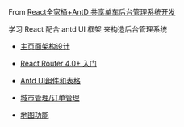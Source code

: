 
From [React全家桶+AntD 共享单车后台管理系统开发](https://coding.imooc.com/class/chapter/236.html#Anchor)

学习 React 配合 antd UI 框架 来构造后台管理系统 

- [主页面架构设计](./01.md)

- [React Router 4.0+ 入门](./02.md)

- [Antd UI组件和表格](./03.md)

- [城市管理/订单管理](./04.md)

- [地图功能](./05.md)